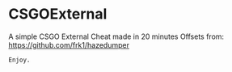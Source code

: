 # CSGOExternal

A simple CSGO External Cheat made in 20 minutes
Offsets from: https://github.com/frk1/hazedumper

```
Enjoy.
```
